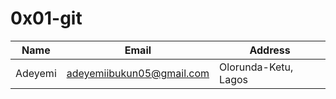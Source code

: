 # 0x01-git
|Name|Email|Address|
|----|-----|-------|
|Adeyemi|adeyemiibukun05@gmail.com|Olorunda-Ketu, Lagos|
